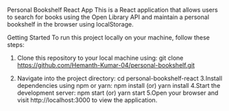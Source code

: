 Personal Bookshelf React App
This is a React application that allows users to search for books using the Open Library API and maintain a personal bookshelf in the browser using localStorage.

Getting Started
To run this project locally on your machine, follow these steps:

1. Clone this repository to your local machine using:
    git clone https://github.com/Hemanth-Kumar-04/personal-bookshelf.git

2. Navigate into the project directory:
    cd personal-bookshelf-react
3.Install dependencies using npm or yarn:
    npm install (or) yarn install
4.Start the development server:
    npm start (or) yarn start
5.Open your browser and visit http://localhost:3000 to view the application.
